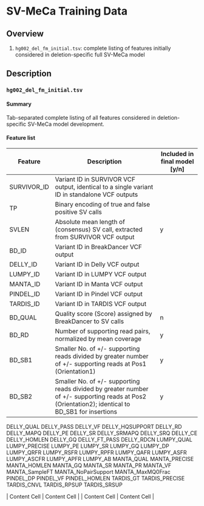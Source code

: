 # SV-MeCa Training Data

## Overview

1. `hg002_del_fm_initial.tsv`: complete listing of features initially considered in deletion-specific full SV-MeCa model

## Description

### `hg002_del_fm_initial.tsv`

#### Summary

Tab-separated complete listing of all features considered in deletion-specific SV-MeCa model development.

#### Feature list

| Feature | Description | Included in final model [y/n] | 
| ------------- | ------------- | ----------------|
| SURVIVOR_ID | Variant ID in SURVIVOR VCF output, identical to a single variant ID in standalone VCF outputs | 
TP | Binary encoding of true and false positive SV calls | |
SVLEN | Absolute mean length of (consensus) SV call, extracted from SURVIVOR VCF output | y | 
BD_ID | Variant ID in BreakDancer VCF output |
DELLY_ID | Variant ID in Delly VCF output |
LUMPY_ID | Variant ID in LUMPY VCF output |
MANTA_ID | Variant ID in Manta VCF output |
PINDEL_ID | Variant ID in Pindel VCF output | 
TARDIS_ID | Variant ID in TARDIS VCF output |
BD_QUAL | Quality score (Score) assigned by BreakDancer to SV calls | n |
BD_RD | Number of supporting read pairs, normalized by mean coverage | y |
BD_SB1 | Smaller No. of +/- supporting reads divided by greater number of +/- supporting reads at Pos1 (Orientation1) | y |
BD_SB2 | Smaller No. of +/- supporting reads divided by greater number of +/- supporting reads at Pos2 (Orientation2); identical to BD_SB1 for insertions | y |
DELLY_QUAL
DELLY_PASS
DELLY_VF
DELLY_HQSUPPORT
DELLY_RD
DELLY_MAPQ
DELLY_PE
DELLY_SR
DELLY_SRMAPQ
DELLY_SRQ
DELLY_CE
DELLY_HOMLEN
DELLY_GQ
DELLY_FT_PASS
DELLY_RDCN
LUMPY_QUAL
LUMPY_PRECISE
LUMPY_PE
LUMPY_SR
LUMPY_GQ
LUMPY_DP
LUMPY_QRFR
LUMPY_RSFR
LUMPY_RPFR
LUMPY_QAFR
LUMPY_ASFR
LUMPY_ASCFR
LUMPY_APFR
LUMPY_AB
MANTA_QUAL
MANTA_PRECISE
MANTA_HOMLEN
MANTA_GQ
MANTA_SR
MANTA_PR
MANTA_VF
MANTA_SampleFT
MANTA_NoPairSupport
MANTA_MaxMQ0Frac
PINDEL_DP
PINDEL_VF
PINDEL_HOMLEN
TARDIS_GT
TARDIS_PRECISE
TARDIS_CNVL
TARDIS_RPSUP
TARDIS_SRSUP

| Content Cell  | Content Cell  |
| Content Cell  | Content Cell  |
